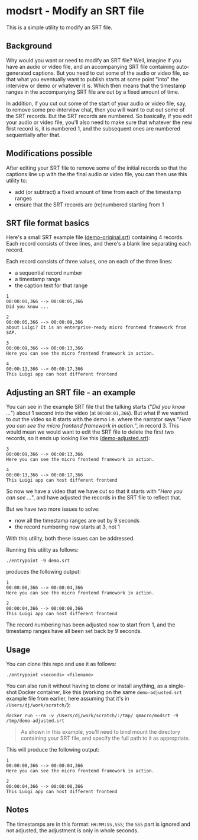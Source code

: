# modsrt - Modify an SRT file

This is a simple utility to modify an SRT file.

## Background

Why would you want or need to modify an SRT file? Well, imagine if you have an audio or video file, and an accompanying SRT file containing auto-generated captions. But you need to cut some of the audio or video file, so that what you eventually want to publish starts at some point "into" the interview or demo or whatever it is. Which then means that the timestamp ranges in the accompanying SRT file are out by a fixed amount of time.

In addition, if you cut out some of the start of your audio or video file, say, to remove some pre-interview chat, then you will want to cut out some of the SRT records. But the SRT records are numbered. So basically, if you edit your audio or video file, you'll also need to make sure that whatever the new first record is, it is numbered 1, and the subsequent ones are numbered sequentially after that.

## Modifications possible

After editing your SRT file to remove some of the initial records so that the captions line up with the the final audio or video file, you can then use this utility to:

- add (or subtract) a fixed amount of time from each of the timestamp ranges
- ensure that the SRT records are (re)numbered starting from 1

## SRT file format basics

Here's a small SRT example file ([demo-original.srt](./demo-original.srt)) containing 4 records. Each record consists of three lines, and there's a blank line separating each record.

Each record consists of three values, one on each of the three lines:

- a sequential record number
- a timestamp range
- the caption text for that range

```text
1
00:00:01,366 --> 00:00:05,366
Did you know ...

2
00:00:05,366 --> 00:00:09,366
about Luigi? It is an enterprise-ready micro frontend framework from SAP.

3
00:00:09,366 --> 00:00:13,366
Here you can see the micro frontend framework in action.

4
00:00:13,366 --> 00:00:17,366
This Luigi app can host different frontend
```

## Adjusting an SRT file - an example

You can see in the example SRT file that the talking starts ("_Did you know ..._") about 1 second into the video (at `00:00:01,366`). But what if we wanted to cut the video so it starts with the demo i.e. where the narrator says "_Here you can see the micro frontend framework in action._", in record 3. This would mean we would want to edit the SRT file to delete the first two records, so it ends up looking like this ([demo-adjusted.srt](./demo-adjusted.srt)):

```text
3
00:00:09,366 --> 00:00:13,366
Here you can see the micro frontend framework in action.

4
00:00:13,366 --> 00:00:17,366
This Luigi app can host different frontend
```

So now we have a video that we have cut so that it starts with "_Here you can see ..._", and have adjusted the records in the SRT file to reflect that. 

But we have two more issues to solve:

- now all the timestamp ranges are out by 9 seconds
- the record numbering now starts at 3, not 1

With this utility, both these issues can be addressed.

Running this utility as follows:


```shell
./entrypoint -9 demo.srt
```

produces the following output:

```text
1
00:00:00,366 --> 00:00:04,366
Here you can see the micro frontend framework in action.

2
00:00:04,366 --> 00:00:08,366
This Luigi app can host different frontend

```

The record numbering has been adjusted now to start from 1, and the timestamp ranges have all been set back by 9 seconds.

## Usage

You can clone this repo and use it as follows:

```shell
./entrypoint <seconds> <filename>
```

You can also run it without having to clone or install anything, as a single-shot Docker container, like this (working on the same `demo-adjusted.srt` example file from earlier, here assuming that it's in `/Users/dj/work/scratch/`):

```shell
docker run --rm -v /Users/dj/work/scratch/:/tmp/ qmacro/modsrt -9 /tmp/demo-adjusted.srt
```

> As shown in this example, you'll need to bind mount the directory containing your SRT file, and specify the full path to it as appropriate.

This will produce the following output:

```text
1
00:00:00,366 --> 00:00:04,366
Here you can see the micro frontend framework in action.

2
00:00:04,366 --> 00:00:08,366
This Luigi app can host different frontend

```

## Notes

The timestamps are in this format: `HH:MM:SS,SSS`; the `SSS` part is ignored and not adjusted, the adjustment is only in whole seconds.
